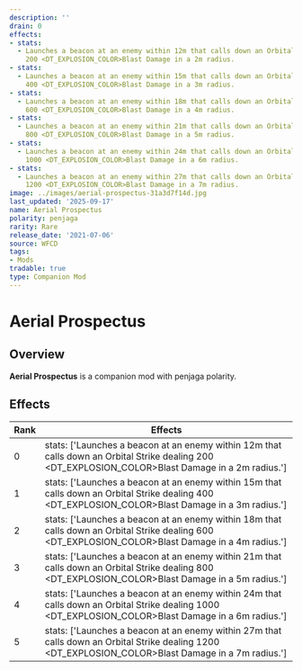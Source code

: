 ```yaml
---
description: ''
drain: 0
effects:
- stats:
  - Launches a beacon at an enemy within 12m that calls down an Orbital Strike dealing
    200 <DT_EXPLOSION_COLOR>Blast Damage in a 2m radius.
- stats:
  - Launches a beacon at an enemy within 15m that calls down an Orbital Strike dealing
    400 <DT_EXPLOSION_COLOR>Blast Damage in a 3m radius.
- stats:
  - Launches a beacon at an enemy within 18m that calls down an Orbital Strike dealing
    600 <DT_EXPLOSION_COLOR>Blast Damage in a 4m radius.
- stats:
  - Launches a beacon at an enemy within 21m that calls down an Orbital Strike dealing
    800 <DT_EXPLOSION_COLOR>Blast Damage in a 5m radius.
- stats:
  - Launches a beacon at an enemy within 24m that calls down an Orbital Strike dealing
    1000 <DT_EXPLOSION_COLOR>Blast Damage in a 6m radius.
- stats:
  - Launches a beacon at an enemy within 27m that calls down an Orbital Strike dealing
    1200 <DT_EXPLOSION_COLOR>Blast Damage in a 7m radius.
image: ../images/aerial-prospectus-31a3d7f14d.jpg
last_updated: '2025-09-17'
name: Aerial Prospectus
polarity: penjaga
rarity: Rare
release_date: '2021-07-06'
source: WFCD
tags:
- Mods
tradable: true
type: Companion Mod
---
```


# Aerial Prospectus

## Overview

**Aerial Prospectus** is a companion mod with penjaga polarity.

## Effects

| Rank | Effects |
|------|----------|
| 0 | stats: ['Launches a beacon at an enemy within 12m that calls down an Orbital Strike dealing 200 <DT_EXPLOSION_COLOR>Blast Damage in a 2m radius.'] |
| 1 | stats: ['Launches a beacon at an enemy within 15m that calls down an Orbital Strike dealing 400 <DT_EXPLOSION_COLOR>Blast Damage in a 3m radius.'] |
| 2 | stats: ['Launches a beacon at an enemy within 18m that calls down an Orbital Strike dealing 600 <DT_EXPLOSION_COLOR>Blast Damage in a 4m radius.'] |
| 3 | stats: ['Launches a beacon at an enemy within 21m that calls down an Orbital Strike dealing 800 <DT_EXPLOSION_COLOR>Blast Damage in a 5m radius.'] |
| 4 | stats: ['Launches a beacon at an enemy within 24m that calls down an Orbital Strike dealing 1000 <DT_EXPLOSION_COLOR>Blast Damage in a 6m radius.'] |
| 5 | stats: ['Launches a beacon at an enemy within 27m that calls down an Orbital Strike dealing 1200 <DT_EXPLOSION_COLOR>Blast Damage in a 7m radius.'] |

